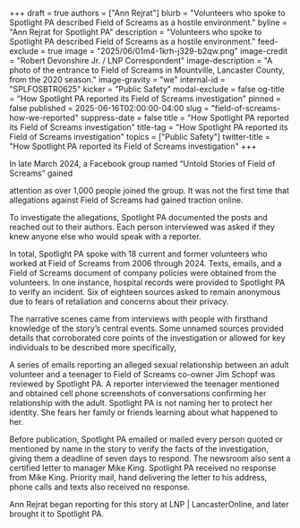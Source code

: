 +++
draft = true
authors = ["Ann Rejrat"]
blurb = "Volunteers who spoke to Spotlight PA  described Field of Screams as a hostile environment."
byline = "Ann Rejrat for Spotlight PA"
description = "Volunteers who spoke to Spotlight PA  described Field of Screams as a hostile environment."
feed-exclude = true
image = "2025/06/01m4-1krh-j329-b2qw.png"
image-credit = "Robert Devonshire Jr. / LNP Correspondent"
image-description = "A photo of the entrance to Field of Screams in Mountville, Lancaster County, from the 2020 season."
image-gravity = "we"
internal-id = "SPLFOSBTR0625"
kicker = "Public Safety"
modal-exclude = false
og-title = "How Spotlight PA reported its Field of Screams investigation"
pinned = false
published = 2025-06-16T02:00:00-04:00
slug = "field-of-screams-how-we-reported"
suppress-date = false
title = "How Spotlight PA reported its Field of Screams investigation"
title-tag = "How Spotlight PA reported its Field of Screams investigation"
topics = ["Public Safety"]
twitter-title = "How Spotlight PA reported its Field of Screams investigation"
+++

In late March 2024, a Facebook group named “Untold Stories of Field of Screams” gained

attention as over 1,000 people joined the group. It was not the first time that allegations against Field of Screams had gained traction online.

To investigate the allegations, Spotlight PA documented the posts and reached out to their authors. Each person interviewed was asked if they knew anyone else who would speak with a reporter.

In total, Spotlight PA spoke with 18 current and former volunteers who worked at Field of Screams from 2006 through 2024. Texts, emails, and a Field of Screams document of company policies were obtained from the volunteers. In one instance, hospital records were provided to Spotlight PA to verify an incident. Six of eighteen sources asked to remain anonymous due to fears of retaliation and concerns about their privacy.

The narrative scenes came from interviews with people with firsthand knowledge of the story’s central events. Some unnamed sources provided details that corroborated core points of the investigation or allowed for key individuals to be described more specifically,

A series of emails reporting an alleged sexual relationship between an adult volunteer and a teenager to Field of Screams co-owner Jim Schopf was reviewed by Spotlight PA. A reporter interviewed the teenager mentioned and obtained cell phone screenshots of conversations confirming her relationship with the adult. Spotlight PA is not naming her to protect her identity. She fears her family or friends learning about what happened to her.

Before publication, Spotlight PA emailed or mailed every person quoted or mentioned by name in the story to verify the facts of the investigation, giving them a deadline of seven days to respond. The newsroom also sent a certified letter to manager Mike King. Spotlight PA received no response from Mike King. Priority mail, hand delivering the letter to his address, phone calls and texts also received no response.

Ann Rejrat began reporting for this story at LNP | LancasterOnline, and later brought it to Spotlight PA.

